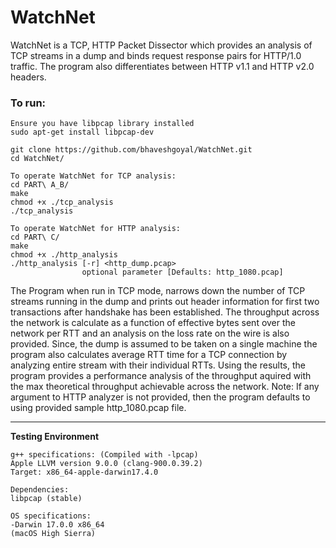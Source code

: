 # WatchNet
WatchNet is a TCP, HTTP Packet Dissector which provides an analysis of TCP streams in a dump and binds request response
pairs for HTTP/1.0 traffic. The program also differentiates between HTTP v1.1 and HTTP v2.0 headers.

### To run:
```
Ensure you have libpcap library installed
sudo apt-get install libpcap-dev

git clone https://github.com/bhaveshgoyal/WatchNet.git
cd WatchNet/

To operate WatchNet for TCP analysis:
cd PART\ A_B/
make
chmod +x ./tcp_analysis
./tcp_analysis

To operate WatchNet for HTTP analysis:
cd PART\ C/
make
chmod +x ./http_analysis
./http_analysis [-r] <http_dump.pcap>
				optional parameter [Defaults: http_1080.pcap]
```

The Program when run in TCP mode, narrows down the number of TCP streams running in the dump and prints out header information for
first two transactions after handshake has been established. The throughput across the network is calculate as a function of effective
bytes sent over the network per RTT and an analysis on the loss rate on the wire is also provided. Since, the dump is assumed to be taken
on a single machine the program also calculates average RTT time for a TCP connection by analyzing entire stream with their individual RTTs.
Using the results, the program provides a performance analysis of the throughput aquired with the max theoretical throughput achievable across
the network.
Note: If any argument to HTTP analyzer is not provided, then the program defaults to using provided sample http\_1080.pcap file.

----------------------------------

**Testing Environment**

```
g++ specifications: (Compiled with -lpcap)
Apple LLVM version 9.0.0 (clang-900.0.39.2)
Target: x86_64-apple-darwin17.4.0

Dependencies:
libpcap (stable)

OS specifications:
-Darwin 17.0.0 x86_64
(macOS High Sierra)

```